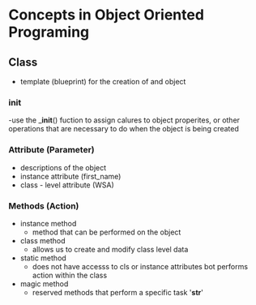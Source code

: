 # Concepts in Object Oriented Programing

## Class

- template (blueprint) for the creation of and object

### __init__
-use the ___init__() fuction to assign calures to object properites, or other operations that are necessary to do when the object is being created

### Attribute (Parameter)
- descriptions of the object
- instance attribute (first_name)
- class - level attribute (WSA)

### Methods (Action)
- instance method
    - method that can be performed on the object
- class method
    - allows us to create and modify class level data
- static method
    - does not have accesss to cls or instance attributes bot performs action within the class
- magic method
    - reserved methods that perform a specific task '__str__'
